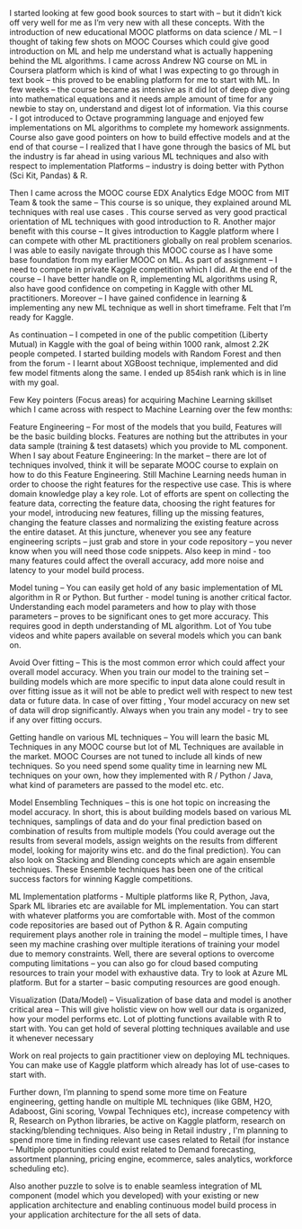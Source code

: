 I started looking at few good book sources to start with – but it didn’t kick off very well for me as I’m very new with all these concepts. With the introduction of new educational MOOC platforms on data science / ML – I thought of taking few shots on MOOC Courses which could give good introduction on ML and help me understand what is actually happening behind the ML algorithms. I came across Andrew NG course on ML in Coursera platform which is kind of what I was expecting to go through in text book – this proved to be enabling platform for me to start with ML. In few weeks – the course became as intensive as it did lot of deep dive going into mathematical equations and it needs ample amount of time for any newbie to stay on, understand and digest lot of information. Via this course - I got introduced to Octave programming language and enjoyed few implementations on ML algorithms to complete my homework assignments. Course also gave good pointers on how to build effective models and at the end of that course – I realized that I have gone through the basics of ML but the industry is far ahead in using various ML techniques and also with respect to implementation Platforms – industry is doing better with Python (Sci Kit, Pandas) & R.

Then I came across the MOOC course EDX Analytics Edge MOOC from MIT Team & took the same – This course is so unique, they explained around ML techniques with real use cases . This course served as very good practical orientation of ML techniques with good introduction to R. Another major benefit with this course – It gives introduction to Kaggle platform where I can compete with other ML practitioners globally on real problem scenarios. I was able to easily navigate through this MOOC course as I have some base foundation from my earlier MOOC on ML. As part of assignment – I need to compete in private Kaggle competition which I did. At the end of the course – I have better handle on R, implementing ML algorithms using R, also have good confidence on competing in Kaggle with other ML practitioners. Moreover – I have gained confidence in learning & implementing any new ML technique as well in short timeframe. Felt that I’m ready for Kaggle.

As continuation – I competed in one of the public competition (Liberty Mutual) in Kaggle with the goal of being within 1000 rank, almost 2.2K people competed. I started building models with Random Forest and then from the forum - I learnt about XGBoost technique, implemented and did few model fitments along the same. I ended up 854ish rank which is in line with my goal.

Few Key pointers (Focus areas) for acquiring Machine Learning skillset which I came across with respect to Machine Learning over the few months:

Feature Engineering – For most of the models that you build, Features will be the basic building blocks. Features are nothing but the attributes in your data sample (training & test datasets) which you provide to ML component. When I say about Feature Engineering: In the market – there are lot of techniques involved, think it will be separate MOOC course to explain on how to do this Feature Engineering. Still Machine Learning needs human in order to choose the right features for the respective use case. This is where domain knowledge play a key role. Lot of efforts are spent on collecting the feature data, correcting the feature data, choosing the right features for your model, introducing new features, filling up the missing features, changing the feature classes and normalizing the existing feature across the entire dataset. At this juncture, whenever you see any feature engineering scripts – just grab and store in your code repository – you never know when you will need those code snippets. Also keep in mind - too many features could affect the overall accuracy, add more noise and latency to your model build process.

Model tuning – You can easily get hold of any basic implementation of ML algorithm in R or Python. But further - model tuning is another critical factor. Understanding each model parameters and how to play with those parameters – proves to be significant ones to get more accuracy. This requires good in depth understanding of ML algorithm. Lot of You tube videos and white papers available on several models which you can bank on.

Avoid Over fitting – This is the most common error which could affect your overall model accuracy. When you train our model to the training set – building models which are more specific to input data alone could result in over fitting issue as it will not be able to predict well with respect to new test data or future data. In case of over fitting , Your model accuracy on new set of data will drop significantly. Always when you train any model - try to see if any over fitting occurs.

Getting handle on various ML techniques – You will learn the basic ML Techniques in any MOOC course but lot of ML Techniques are available in the market. MOOC Courses are not tuned to include all kinds of new techniques. So you need spend some quality time in learning new ML techniques on your own, how they implemented with R / Python / Java, what kind of parameters are passed to the model etc. etc.

Model Ensembling Techniques – this is one hot topic on increasing the model accuracy. In short, this is about building models based on various ML techniques, samplings of data and do your final prediction based on combination of results from multiple models (You could average out the results from several models, assign weights on the results from different model, looking for majority wins etc. and do the final prediction). You can also look on Stacking and Blending concepts which are again ensemble techniques. These Ensemble techniques has been one of the critical success factors for winning Kaggle competitions.

ML Implementation platforms - Multiple platforms like R, Python, Java, Spark ML libraries etc are available for ML implementation. You can start with whatever platforms you are comfortable with. Most of the common code repositories are based out of Python & R. Again computing requirement plays another role in training the model – multiple times, I have seen my machine crashing over multiple iterations of training your model due to memory constraints. Well, there are several options to overcome computing limitations – you can also go for cloud based computing resources to train your model with exhaustive data. Try to look at Azure ML platform. But for a starter – basic computing resources are good enough.

Visualization (Data/Model) – Visualization of base data and model is another critical area – This will give holistic view on how well our data is organized, how your model performs etc. Lot of plotting functions available with R to start with. You can get hold of several plotting techniques available and use it whenever necessary

Work on real projects to gain practitioner view on deploying ML techniques. You can make use of Kaggle platform which already has lot of use-cases to start with.

Further down, I’m planning to spend some more time on Feature engineering, getting handle on multiple ML techniques (like GBM, H2O, Adaboost, Gini scoring, Vowpal Techniques etc), increase competency with R, Research on Python libraries, be active on Kaggle platform, research on stacking/blending techniques. Also being in Retail industry , I'm planning to spend more time in finding relevant use cases related to Retail (for instance – Multiple opportunities could exist related to Demand forecasting, assortment planning, pricing engine, ecommerce, sales analytics, workforce scheduling etc).

Also another puzzle to solve is to enable seamless integration of ML component (model which you developed) with your existing or new application architecture and enabling continuous model build process in your application architecture for the all sets of data.

